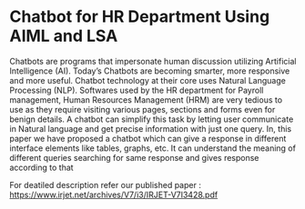 # Chatbot for HR Department Using AIML and LSA

Chatbots are programs that impersonate human
discussion utilizing Artificial Intelligence (AI). Today’s
Chatbots are becoming smarter, more responsive and more
useful. Chatbot technology at their core uses Natural
Language Processing (NLP). Softwares used by the HR
department for Payroll management, Human Resources
Management (HRM) are very tedious to use as they require
visiting various pages, sections and forms even for benign
details. A chatbot can simplify this task by letting user
communicate in Natural language and get precise information
with just one query. In, this paper we have proposed a chatbot
which can give a response in different interface elements like
tables, graphs, etc. It can understand the meaning of different
queries searching for same response and gives response
according to that


For deatiled description refer our published paper :
https://www.irjet.net/archives/V7/i3/IRJET-V7I3428.pdf
